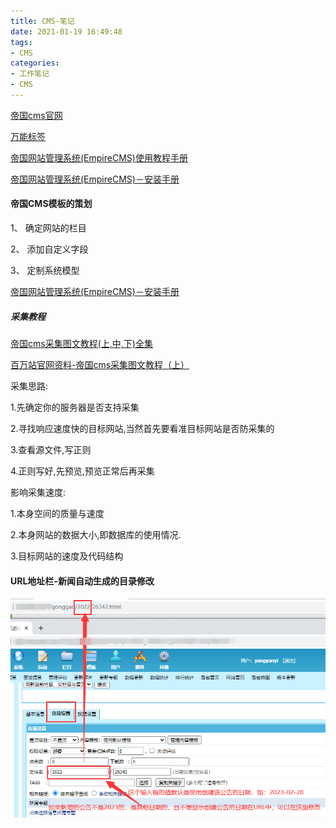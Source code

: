 ```yaml
---
title: CMS-笔记
date: 2021-01-19 16:49:48
tags:
- CMS
categories: 
- 工作笔记
- CMS
---
```


[帝国cms官网](http://www.phome.net/)

[万能标签](http://phome.net/doc/ecmsedu/template/ecmsinfo.html)

[帝国网站管理系统(EmpireCMS)使用教程手册](http://www.phome.net/doc/manual/)

[帝国网站管理系统(EmpireCMS)－安装手册](http://www.phome.net/doc/manual/install/)

#### 帝国CMS模板的策划

1、 确定网站的栏目

2、 添加自定义字段

3、 定制系统模型



[帝国网站管理系统(EmpireCMS)－安装手册](http://www.phome.net/doc/manual/install/)

##### 采集教程

[帝国cms采集图文教程(上,中,下)全集](https://www.jb51.net/cms/44793_2.html)

[百万站官网资料-帝国cms采集图文教程（上）](http://www.baiwanzhan.com/site/t125853/?tdsourcetag=s_pctim_aiomsg)

采集思路:

1.先确定你的服务器是否支持采集

2.寻找响应速度快的目标网站,当然首先要看准目标网站是否防采集的

3.查看源文件,写正则

4.正则写好,先预览,预览正常后再采集

影响采集速度:

1.本身空间的质量与速度

2.本身网站的数据大小,即数据库的使用情况.

3.目标网站的速度及代码结构



#### URL地址栏-新闻自动生成的目录修改

![cms](https://raw.githubusercontent.com/winney07/Images/main/winney07.github.io/CMS-%E7%AC%94%E8%AE%B0/CMS1.png)